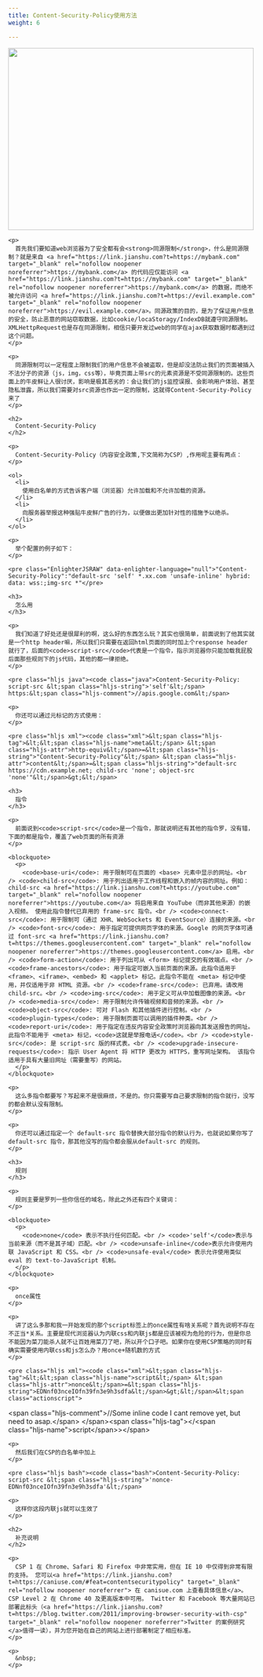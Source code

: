 ```yaml
---
title: Content-Security-Policy使用方法
weight: 6

---
```

<div>
  <div>
    <p id="qlNdjPr">
      <img loading="lazy" width="500" height="371" class="alignnone size-full wp-image-2840 shadow" src="https://haomou.oss-cn-beijing.aliyuncs.com/upload/2018/11/img_5bf6b08415258.png?x-oss-process=image/quality,q_10/resize,m_lfit,w_200" data-src="https://haomou.oss-cn-beijing.aliyuncs.com/upload/2018/11/img_5bf6b08415258.png?x-oss-process=image/format,webp" alt="" srcset="https://haomou.oss-cn-beijing.aliyuncs.com/upload/2018/11/img_5bf6b08415258.png?x-oss-process=image/format,webp 500w, https://haomou.oss-cn-beijing.aliyuncs.com/upload/2018/11/img_5bf6b08415258.png?x-oss-process=image/quality,q_50/resize,m_fill,w_300,h_223/format,webp 300w" sizes="(max-width: 500px) 100vw, 500px" />
    </p>

    <p>
      首先我们要知道web浏览器为了安全都有会<strong>同源限制</strong>，什么是同源限制？就是来自 <a href="https://link.jianshu.com?t=https://mybank.com" target="_blank" rel="nofollow noopener noreferrer">https://mybank.com</a> 的代码应仅能访问 <a href="https://link.jianshu.com?t=https://mybank.com" target="_blank" rel="nofollow noopener noreferrer">https://mybank.com</a> 的数据，而绝不被允许访问 <a href="https://link.jianshu.com?t=https://evil.example.com" target="_blank" rel="nofollow noopener noreferrer">https://evil.example.com</a>。同源政策的目的，是为了保证用户信息的安全，防止恶意的网站窃取数据，比如cookie/locaStoragy/IndexDB就遵守同源限制。XMLHettpRequest也是存在同源限制，相信只要开发过web的同学在ajax获取数据时都遇到过这个问题。
    </p>
    
    <p>
      同源限制可以一定程度上限制我们的用户信息不会被盗取，但是却没法防止我们的页面被插入不法分子的资源（js，img，css等），毕竟页面上带src的元素资源是不受同源限制的。这些页面上的牛皮鲜让人很讨厌，影响是极其恶劣的：会让我们的js监控误报、会影响用户体验、甚至隐私泄露，所以我们需要对src资源也作出一定的限制，这就得Content-Security-Policy来了
    </p>
    
    <h2>
      Content-Security-Policy
    </h2>
    
    <p>
      Content-Security-Policy（内容安全政策,下文简称为CSP）,作用呢主要有两点：
    </p>
    
    <ol>
      <li>
        使用白名单的方式告诉客户端（浏览器）允许加载和不允许加载的资源。
      </li>
      <li>
        向服务器举报这种强贴牛皮鲜广告的行为，以便做出更加针对性的措施予以绝杀。
      </li>
    </ol>
    
    <p>
      举个配置的例子如下：
    </p>
    
    <pre class="EnlighterJSRAW" data-enlighter-language="null">"Content-Security-Policy":"default-src 'self' *.xx.com 'unsafe-inline' hybrid: data: wss:;img-src *"</pre>
    
    <h3>
      怎么用
    </h3>
    
    <p>
      我们知道了好处还是很犀利的啊，这么好的东西怎么玩？其实也很简单，前面说到了他其实就是一个http header嘛，所以我们只需要在返回html页面的同时加上个response header 就行了，后面的<code>script-src</code>代表是一个指令，指示浏览器你只能加载我屁股后面那些规则下的js代码，其他的都一律拒绝。
    </p>
    
    <pre class="hljs java"><code class="java">Content-Security-Policy: script-src &lt;span class="hljs-string">'self'&lt;/span> https:&lt;span class="hljs-comment">//apis.google.com&lt;/span>
</code></pre>

    <p>
      你还可以通过元标记的方式使用：
    </p>
    
    <pre class="hljs xml"><code class="xml">&lt;span class="hljs-tag">&lt;&lt;span class="hljs-name">meta&lt;/span> &lt;span class="hljs-attr">http-equiv&lt;/span>=&lt;span class="hljs-string">"Content-Security-Policy"&lt;/span> &lt;span class="hljs-attr">content&lt;/span>=&lt;span class="hljs-string">"default-src https://cdn.example.net; child-src 'none'; object-src 'none'"&lt;/span>&gt;&lt;/span>
</code></pre>

    <h3>
      指令
    </h3>
    
    <p>
      前面说到<code>script-src</code>是一个指令，那就说明还有其他的指令罗，没有错，下面的都是指令，覆盖了web页面的所有资源
    </p>
    
    <blockquote>
      <p>
        <code>base-uri</code>: 用于限制可在页面的 <base> 元素中显示的网址。<br /> <code>child-src</code>: 用于列出适用于工作线程和嵌入的帧内容的网址。例如：child-src <a href="https://link.jianshu.com?t=https://youtube.com" target="_blank" rel="nofollow noopener noreferrer">https://youtube.com</a> 将启用来自 YouTube（而非其他来源）的嵌入视频。 使用此指令替代已弃用的 frame-src 指令。<br /> <code>connect-src</code>: 用于限制可（通过 XHR、WebSockets 和 EventSource）连接的来源。<br /> <code>font-src</code>: 用于指定可提供网页字体的来源。Google 的网页字体可通过 font-src <a href="https://link.jianshu.com?t=https://themes.googleusercontent.com" target="_blank" rel="nofollow noopener noreferrer">https://themes.googleusercontent.com</a> 启用。<br /> <code>form-action</code>: 用于列出可从 <form> 标记提交的有效端点。<br /> <code>frame-ancestors</code>: 用于指定可嵌入当前页面的来源。此指令适用于 <frame>、<iframe>、<embed> 和 <applet> 标记。此指令不能在 <meta> 标记中使用，并仅适用于非 HTML 资源。<br /> <code>frame-src</code>: 已弃用。请改用 child-src。<br /> <code>img-src</code>: 用于定义可从中加载图像的来源。<br /> <code>media-src</code>: 用于限制允许传输视频和音频的来源。<br /> <code>object-src</code>: 可对 Flash 和其他插件进行控制。<br /> <code>plugin-types</code>: 用于限制页面可以调用的插件种类。<br /> <code>report-uri</code>: 用于指定在违反内容安全政策时浏览器向其发送报告的网址。此指令不能用于 <meta> 标记，<code>这就是举报电话</code>。<br /> <code>style-src</code>: 是 script-src 版的样式表。<br /> <code>upgrade-insecure-requests</code>: 指示 User Agent 将 HTTP 更改为 HTTPS，重写网址架构。 该指令适用于具有大量旧网址（需要重写）的网站。
      </p>
    </blockquote>
    
    <p>
      这么多指令都要写？写起来不是很麻烦，不是的。你只需要写自己要求限制的指令就行，没写的都会默认没有限制。
    </p>
    
    <p>
      你还可以通过指定一个 default-src 指令替换大部分指令的默认行为，也就说如果你写了default-src 指令，那其他没写的指令都会服从default-src 的规则。
    </p>
    
    <h3>
      规则
    </h3>
    
    <p>
      规则主要是罗列一些你信任的域名，除此之外还有四个关键词：
    </p>
    
    <blockquote>
      <p>
        <code>none</code> 表示不执行任何匹配。<br /> <code>'self'</code>表示与当前来源（而不是其子域）匹配。<br /> <code>unsafe-inline</code>表示允许使用内联 JavaScript 和 CSS。<br /> <code>unsafe-eval</code> 表示允许使用类似 eval 的 text-to-JavaScript 机制。
      </p>
    </blockquote>
    
    <p>
      once属性
    </p>
    
    <p>
      讲了这么多那和我一开始发现的那个script标签上的once属性有啥关系呢？首先说明不存在不正当*关系。主要是现代浏览器认为内联css和内联js都是应该被视为危险的行为，但是你总不能因为菜刀能杀人就不让百姓用菜刀了吧，所以开个口子吧。如果你在使用CSP策略的同时有确实需要使用内联css和js怎么办？用once+随机数的方式
    </p>
    
    <pre class="hljs xml"><code class="xml">&lt;span class="hljs-tag">&lt;&lt;span class="hljs-name">script&lt;/span> &lt;span class="hljs-attr">nonce&lt;/span>=&lt;span class="hljs-string">EDNnf03nceIOfn39fn3e9h3sdfa&lt;/span>&gt;&lt;/span>&lt;span class="actionscript">
  &lt;span class="hljs-comment">//Some inline code I cant remove yet, but need to asap.&lt;/span>
&lt;/span>&lt;span class="hljs-tag">&lt;/&lt;span class="hljs-name">script&lt;/span>&gt;&lt;/span>
</code></pre>

    <p>
      然后我们在CSP的白名单中加上
    </p>
    
    <pre class="hljs bash"><code class="bash">Content-Security-Policy: script-src &lt;span class="hljs-string">'nonce-EDNnf03nceIOfn39fn3e9h3sdfa'&lt;/span>
</code></pre>

    <p>
      这样你这段内联js就可以生效了
    </p>
    
    <h2>
      补充说明
    </h2>
    
    <p>
      CSP 1 在 Chrome、Safari 和 Firefox 中非常实用，但在 IE 10 中仅得到非常有限的支持。 您可以<a href="https://link.jianshu.com?t=https://caniuse.com/#feat=contentsecuritypolicy" target="_blank" rel="nofollow noopener noreferrer"> 在 canisue.com 上查看具体信息</a>。CSP Level 2 在 Chrome 40 及更高版本中可用。 Twitter 和 Facebook 等大量网站已部署此标头（<a href="https://link.jianshu.com?t=https://blog.twitter.com/2011/improving-browser-security-with-csp" target="_blank" rel="nofollow noopener noreferrer">Twitter 的案例研究</a>值得一读），并为您开始在自己的网站上进行部署制定了相应标准。
    </p>
    
    <p>
      &nbsp;
    </p>
  </div>
</div>

<audio style="display: none;" controls="controls"></audio>
